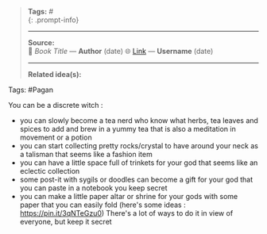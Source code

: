 
> **Tags:** #               
{: .prompt-info}
>                    
> -----------------------------
> **Source:**                     
> 📖 *Book Title* — **Author**  (date)
> 🌐 [Link](#) — **Username**  (date)
> 
> -----------------------------
> **Related idea(s):**          

Tags: #Pagan 

You can be a discrete witch :
- you can slowly become a tea nerd who know what herbs, tea leaves and spices to add and brew in a yummy tea that is also a meditation in movement or a potion
- you can start collecting pretty rocks/crystal to have around your neck as a talisman that seems like a fashion item
- you can have a little space full of trinkets for your god that seems like an eclectic collection
- some post-it with sygils or doodles can become a gift for your god that you can paste in a notebook you keep secret
- you can make a little paper altar or shrine for your gods with some paper that you can easily fold (here's some ideas : https://pin.it/3qNTeGzu0)
There's a lot of ways to do it in view of everyone, but keep it secret